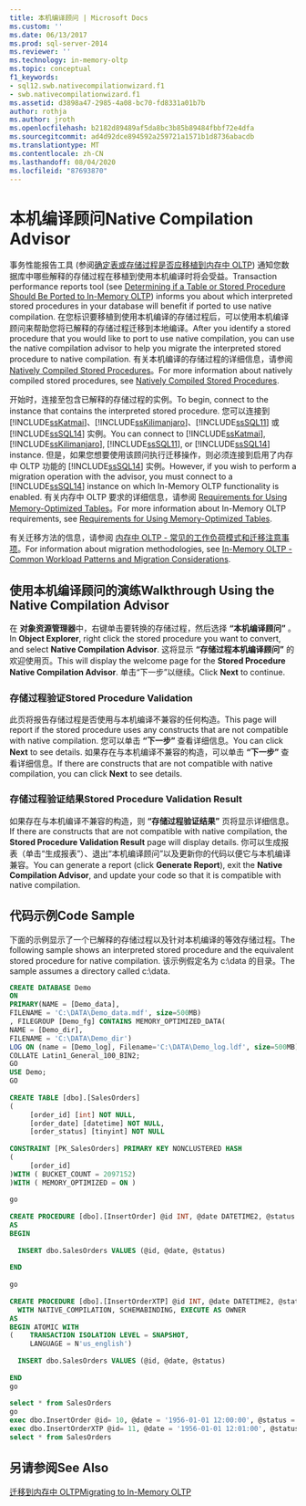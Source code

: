 ```yaml
---
title: 本机编译顾问 | Microsoft Docs
ms.custom: ''
ms.date: 06/13/2017
ms.prod: sql-server-2014
ms.reviewer: ''
ms.technology: in-memory-oltp
ms.topic: conceptual
f1_keywords:
- sql12.swb.nativecompilationwizard.f1
- swb.nativecompilationwizard.f1
ms.assetid: d3898a47-2985-4a08-bc70-fd8331a01b7b
author: rothja
ms.author: jroth
ms.openlocfilehash: b2182d89489af5da8bc3b85b89484fbbf72e4dfa
ms.sourcegitcommit: ad4d92dce894592a259721a1571b1d8736abacdb
ms.translationtype: MT
ms.contentlocale: zh-CN
ms.lasthandoff: 08/04/2020
ms.locfileid: "87693870"
---
```

# <a name="native-compilation-advisor"></a><span data-ttu-id="fc545-102">本机编译顾问</span><span class="sxs-lookup"><span data-stu-id="fc545-102">Native Compilation Advisor</span></span>
  <span data-ttu-id="fc545-103">事务性能报告工具 (参阅[确定表或存储过程是否应移植到内存中 OLTP](determining-if-a-table-or-stored-procedure-should-be-ported-to-in-memory-oltp.md)) 通知您数据库中哪些解释的存储过程在移植到使用本机编译时将会受益。</span><span class="sxs-lookup"><span data-stu-id="fc545-103">Transaction performance reports tool (see [Determining if a Table or Stored Procedure Should Be Ported to In-Memory OLTP](determining-if-a-table-or-stored-procedure-should-be-ported-to-in-memory-oltp.md)) informs you about which interpreted stored procedures in your database will benefit if ported to use native compilation.</span></span> <span data-ttu-id="fc545-104">在您标识要移植到使用本机编译的存储过程后，可以使用本机编译顾问来帮助您将已解释的存储过程迁移到本地编译。</span><span class="sxs-lookup"><span data-stu-id="fc545-104">After you identify a stored procedure that you would like to port to use native compilation, you can use the native compilation advisor to help you migrate the interpreted stored procedure to native compilation.</span></span> <span data-ttu-id="fc545-105">有关本机编译的存储过程的详细信息，请参阅 [Natively Compiled Stored Procedures](natively-compiled-stored-procedures.md)。</span><span class="sxs-lookup"><span data-stu-id="fc545-105">For more information about natively compiled stored procedures, see [Natively Compiled Stored Procedures](natively-compiled-stored-procedures.md).</span></span>  
  
 <span data-ttu-id="fc545-106">开始时，连接至包含已解释的存储过程的实例。</span><span class="sxs-lookup"><span data-stu-id="fc545-106">To begin, connect to the instance that contains the interpreted stored procedure.</span></span> <span data-ttu-id="fc545-107">您可以连接到 [!INCLUDE[ssKatmai](../../includes/sskatmai-md.md)]、[!INCLUDE[ssKilimanjaro](../../includes/sskilimanjaro-md.md)]、[!INCLUDE[ssSQL11](../../includes/sssql11-md.md)] 或 [!INCLUDE[ssSQL14](../../includes/sssql14-md.md)] 实例。</span><span class="sxs-lookup"><span data-stu-id="fc545-107">You can connect to [!INCLUDE[ssKatmai](../../includes/sskatmai-md.md)], [!INCLUDE[ssKilimanjaro](../../includes/sskilimanjaro-md.md)], [!INCLUDE[ssSQL11](../../includes/sssql11-md.md)], or [!INCLUDE[ssSQL14](../../includes/sssql14-md.md)] instance.</span></span> <span data-ttu-id="fc545-108">但是，如果您想要使用该顾问执行迁移操作，则必须连接到启用了内存中 OLTP 功能的 [!INCLUDE[ssSQL14](../../includes/sssql14-md.md)] 实例。</span><span class="sxs-lookup"><span data-stu-id="fc545-108">However, if you wish to perform a migration operation with the advisor, you must connect to a [!INCLUDE[ssSQL14](../../includes/sssql14-md.md)] instance on which In-Memory OLTP functionality is enabled.</span></span> <span data-ttu-id="fc545-109">有关内存中 OLTP 要求的详细信息，请参阅 [Requirements for Using Memory-Optimized Tables](memory-optimized-tables.md)。</span><span class="sxs-lookup"><span data-stu-id="fc545-109">For more information about In-Memory OLTP requirements, see [Requirements for Using Memory-Optimized Tables](memory-optimized-tables.md).</span></span>  
  
 <span data-ttu-id="fc545-110">有关迁移方法的信息，请参阅 [内存中 OLTP - 常见的工作负荷模式和迁移注意事项](https://msdn.microsoft.com/library/dn673538.aspx)。</span><span class="sxs-lookup"><span data-stu-id="fc545-110">For information about migration methodologies, see [In-Memory OLTP - Common Workload Patterns and Migration Considerations](https://msdn.microsoft.com/library/dn673538.aspx).</span></span>  
  
## <a name="walkthrough-using-the-native-compilation-advisor"></a><span data-ttu-id="fc545-111">使用本机编译顾问的演练</span><span class="sxs-lookup"><span data-stu-id="fc545-111">Walkthrough Using the Native Compilation Advisor</span></span>  
 <span data-ttu-id="fc545-112">在 **对象资源管理器**中，右键单击要转换的存储过程，然后选择 **“本机编译顾问”** 。</span><span class="sxs-lookup"><span data-stu-id="fc545-112">In **Object Explorer**, right click the stored procedure you want to convert, and select **Native Compilation Advisor**.</span></span> <span data-ttu-id="fc545-113">这将显示 **“存储过程本机编译顾问”** 的欢迎使用页。</span><span class="sxs-lookup"><span data-stu-id="fc545-113">This will display the welcome page for the **Stored Procedure Native Compilation Advisor**.</span></span> <span data-ttu-id="fc545-114">单击“下一步”以继续。</span><span class="sxs-lookup"><span data-stu-id="fc545-114">Click **Next** to continue.</span></span>  
  
### <a name="stored-procedure-validation"></a><span data-ttu-id="fc545-115">存储过程验证</span><span class="sxs-lookup"><span data-stu-id="fc545-115">Stored Procedure Validation</span></span>  
 <span data-ttu-id="fc545-116">此页将报告存储过程是否使用与本机编译不兼容的任何构造。</span><span class="sxs-lookup"><span data-stu-id="fc545-116">This page will report if the stored procedure uses any constructs that are not compatible with native compilation.</span></span> <span data-ttu-id="fc545-117">您可以单击 **“下一步”** 查看详细信息。</span><span class="sxs-lookup"><span data-stu-id="fc545-117">You can click **Next** to see details.</span></span> <span data-ttu-id="fc545-118">如果存在与本机编译不兼容的构造，可以单击 **“下一步”** 查看详细信息。</span><span class="sxs-lookup"><span data-stu-id="fc545-118">If there are constructs that are not compatible with native compilation, you can click **Next** to see details.</span></span>  
  
### <a name="stored-procedure-validation-result"></a><span data-ttu-id="fc545-119">存储过程验证结果</span><span class="sxs-lookup"><span data-stu-id="fc545-119">Stored Procedure Validation Result</span></span>  
 <span data-ttu-id="fc545-120">如果存在与本机编译不兼容的构造，则 **“存储过程验证结果”** 页将显示详细信息。</span><span class="sxs-lookup"><span data-stu-id="fc545-120">If there are constructs that are not compatible with native compilation, the **Stored Procedure Validation Result** page will display details.</span></span> <span data-ttu-id="fc545-121">你可以生成报表（单击“生成报表”）、退出“本机编译顾问”以及更新你的代码以便它与本机编译兼容。</span><span class="sxs-lookup"><span data-stu-id="fc545-121">You can generate a report (click **Generate Report**), exit the **Native Compilation Advisor**, and update your code so that it is compatible with native compilation.</span></span>  
  
## <a name="code-sample"></a><span data-ttu-id="fc545-122">代码示例</span><span class="sxs-lookup"><span data-stu-id="fc545-122">Code Sample</span></span>  
 <span data-ttu-id="fc545-123">下面的示例显示了一个已解释的存储过程以及针对本机编译的等效存储过程。</span><span class="sxs-lookup"><span data-stu-id="fc545-123">The following sample shows an interpreted stored procedure and the equivalent stored procedure for native compilation.</span></span> <span data-ttu-id="fc545-124">该示例假定名为 c:\data 的目录。</span><span class="sxs-lookup"><span data-stu-id="fc545-124">The sample assumes a directory called c:\data.</span></span>  
  
```sql  
CREATE DATABASE Demo  
ON  
PRIMARY(NAME = [Demo_data],  
FILENAME = 'C:\DATA\Demo_data.mdf', size=500MB)  
, FILEGROUP [Demo_fg] CONTAINS MEMORY_OPTIMIZED_DATA(  
NAME = [Demo_dir],  
FILENAME = 'C:\DATA\Demo_dir')  
LOG ON (name = [Demo_log], Filename='C:\DATA\Demo_log.ldf', size=500MB)  
COLLATE Latin1_General_100_BIN2;  
GO  
USE Demo;  
GO  
  
CREATE TABLE [dbo].[SalesOrders]  
(  
     [order_id] [int] NOT NULL,  
     [order_date] [datetime] NOT NULL,  
     [order_status] [tinyint] NOT NULL  
  
CONSTRAINT [PK_SalesOrders] PRIMARY KEY NONCLUSTERED HASH   
(  
     [order_id]  
)WITH ( BUCKET_COUNT = 2097152)  
)WITH ( MEMORY_OPTIMIZED = ON )  
  
go  
  
CREATE PROCEDURE [dbo].[InsertOrder] @id INT, @date DATETIME2, @status TINYINT  
AS   
BEGIN   
  
  INSERT dbo.SalesOrders VALUES (@id, @date, @status)  
  
END  
  
go  
  
CREATE PROCEDURE [dbo].[InsertOrderXTP] @id INT, @date DATETIME2, @status TINYINT  
  WITH NATIVE_COMPILATION, SCHEMABINDING, EXECUTE AS OWNER  
AS   
BEGIN ATOMIC WITH   
(    TRANSACTION ISOLATION LEVEL = SNAPSHOT,  
     LANGUAGE = N'us_english')  
  
  INSERT dbo.SalesOrders VALUES (@id, @date, @status)  
  
END  
go  
  
select * from SalesOrders  
go  
exec dbo.InsertOrder @id= 10, @date = '1956-01-01 12:00:00', @status = 1 ;  
exec dbo.InsertOrderXTP @id= 11, @date = '1956-01-01 12:01:00', @status = 2 ;  
select * from SalesOrders  
```  
  
## <a name="see-also"></a><span data-ttu-id="fc545-125">另请参阅</span><span class="sxs-lookup"><span data-stu-id="fc545-125">See Also</span></span>  
 [<span data-ttu-id="fc545-126">迁移到内存中 OLTP</span><span class="sxs-lookup"><span data-stu-id="fc545-126">Migrating to In-Memory OLTP</span></span>](migrating-to-in-memory-oltp.md)  
  
  
